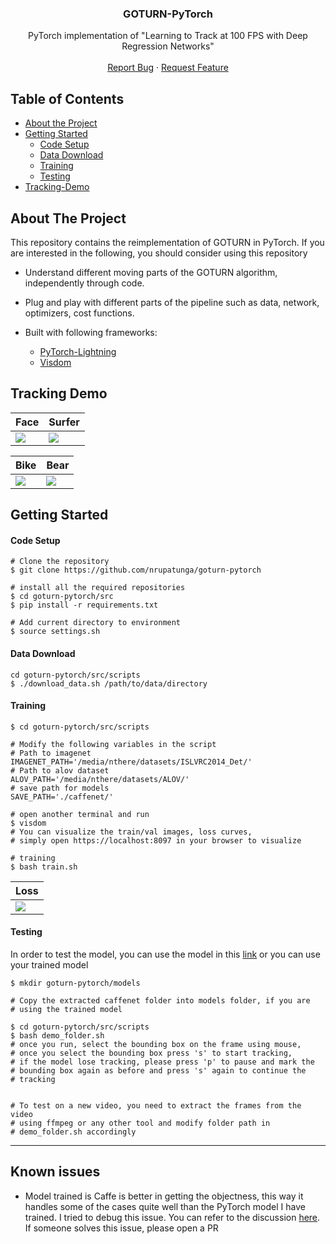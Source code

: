<!-- PROJECT LOGO -->
<p align="center">
  <h3 align="center">GOTURN-PyTorch</h3>

  <p align="center">
    PyTorch implementation of "Learning to Track at 100 FPS with Deep Regression Networks"
    <br />
    <br />
    <a href="https://github.com/nrupatunga/goturn-pytorch/issues">Report Bug</a>
    ·
    <a href="https://github.com/nrupatunga/goturn-pytorch/issues">Request Feature</a>
  </p>
</p>

<!-- TABLE OF CONTENTS -->
## Table of Contents

* [About the Project](#about-the-project)
* [Getting Started](#getting-started)
	- [Code Setup](#code-setup)
	- [Data Download](#data-download)
	- [Training](#training)
	- [Testing](#testing)
* [Tracking-Demo](#tracking-demo)

<!-- ABOUT THE PROJECT -->
## About The Project

This repository contains the reimplementation of GOTURN in PyTorch.
If you are interested in the following, you should consider using this
repository

* Understand different moving parts of the GOTURN algorithm,
independently through code. 

* Plug and play with different parts of the pipeline such as data, network, optimizers, cost functions.

* Built with following frameworks:
	- [PyTorch-Lightning](https://github.com/PyTorchLightning/pytorch-lightning)
	- [Visdom](https://github.com/facebookresearch/visdom)

## Tracking Demo

|Face           |  Surfer |
|------------------------|-------------------------|
|![](https://github.com/nrupatunga/goturn-pytorch/blob/master/doc/output/face.gif)  | ![](https://github.com/nrupatunga/goturn-pytorch/blob/master/doc/output/surfer.gif) |

|Bike           |  Bear |
|------------------------|-------------------------|
|![](https://github.com/nrupatunga/goturn-pytorch/blob/master/doc/output/bike.gif)  | ![](https://github.com/nrupatunga/goturn-pytorch/blob/master/doc/output/bear.gif) |

<!-- GETTING STARTED -->
## Getting Started

#### Code Setup
```
# Clone the repository
$ git clone https://github.com/nrupatunga/goturn-pytorch

# install all the required repositories
$ cd goturn-pytorch/src
$ pip install -r requirements.txt

# Add current directory to environment
$ source settings.sh
```

#### Data Download
```
cd goturn-pytorch/src/scripts
$ ./download_data.sh /path/to/data/directory
```

#### Training
```
$ cd goturn-pytorch/src/scripts

# Modify the following variables in the script
# Path to imagenet
IMAGENET_PATH='/media/nthere/datasets/ISLVRC2014_Det/'
# Path to alov dataset
ALOV_PATH='/media/nthere/datasets/ALOV/'
# save path for models
SAVE_PATH='./caffenet/'

# open another terminal and run
$ visdom
# You can visualize the train/val images, loss curves,
# simply open https://localhost:8097 in your browser to visualize

# training
$ bash train.sh
```
|Loss           |
|------------------------|
|![](https://github.com/nrupatunga/goturn-pytorch/blob/master/doc/images/loss.png)  |

#### Testing

In order to test the model, you can use the model in this
[link](https://drive.google.com/drive/folders/1utL6Eh7CnxPM8_o8p5T72duZkhhG0tru?usp=sharing)
or you can use your trained model

```
$ mkdir goturn-pytorch/models

# Copy the extracted caffenet folder into models folder, if you are
# using the trained model

$ cd goturn-pytorch/src/scripts
$ bash demo_folder.sh
# once you run, select the bounding box on the frame using mouse, 
# once you select the bounding box press 's' to start tracking, 
# if the model lose tracking, please press 'p' to pause and mark the
# bounding box again as before and press 's' again to continue the
# tracking


# To test on a new video, you need to extract the frames from the video
# using ffmpeg or any other tool and modify folder path in
# demo_folder.sh accordingly
```
---

## Known issues

- Model trained is Caffe is better in getting the objectness, this way
it handles some of the cases quite well than the PyTorch model I have
trained. I tried to debug this issue. You can refer to the discussion
[here](https://discuss.pytorch.org/t/implementation-of-caffe-code-in-pytorch-suboptimal-solution/73267).
If someone solves this issue, please open a PR
